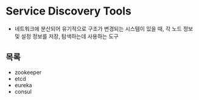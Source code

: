 # Service Discovery Tools

- 네트워크에 분산되어 유기적으로 구조가 변경되는 시스템이 있을 때, 각 노드 정보 및 설정 정보를 저장, 탐색하는데 사용하는 도구

## 목록
- zookeeper
- etcd
- eureka
- consul